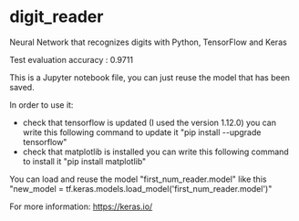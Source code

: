 # digit_reader
Neural Network that recognizes digits with Python, TensorFlow and Keras

Test evaluation accuracy : 0.9711

This is a Jupyter notebook file, you can just reuse the model that has been saved.

In order to use it:
  - check that tensorflow is updated (I used the version 1.12.0)
      you can write this following command to update it "pip install --upgrade tensorflow"
  - check that matplotlib is installed
      you can write this following command to install it "pip install matplotlib"
      
You can load and reuse the model "first_num_reader.model" like this "new_model = tf.keras.models.load_model('first_num_reader.model')"

For more information: https://keras.io/
